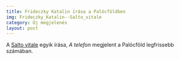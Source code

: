 ```yaml
---
title: Frideczky Katalin írása a Palócföldben
img: Frideczky_Katalin--Salto_vitale
category: Új megjelenés
layout: post
---
```

A <a href='http://adlibrum.hu/new/index.php?task=pageDetails&id=500'>Salto vitale</a> egyik írása, <em>A telefon</em> megjelent a Palócföld legfrissebb számában. 

